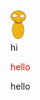 <img src="leaf.svg" width="25"/>
<link rel="stylesheet" href="a.css">

<div>hi</div>

<p style = 'color: red'>hello</p>
hello
